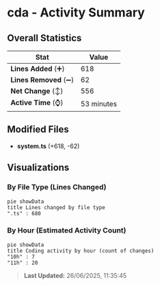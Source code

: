 # cda - Activity Summary 

## Overall Statistics

| Stat                   | Value                                                             |
| ---------------------- | ----------------------------------------------------------------- |
| **Lines Added** (➕)   | 618                                          |
| **Lines Removed** (➖) | 62                                        |
| **Net Change** (↕)    | 556                |
| **Active Time** (⌚)   | 53 minutes |


## Modified Files
- **system.ts** (+618, -62)

## Visualizations

### By File Type (Lines Changed)

```mermaid
pie showData
title Lines changed by file type
".ts" : 680
```

### By Hour (Estimated Activity Count)

```mermaid
pie showData
title Coding activity by hour (count of changes)
"10h" : 7
"11h" : 20
```


> **Last Updated:** 26/06/2025, 11:35:45